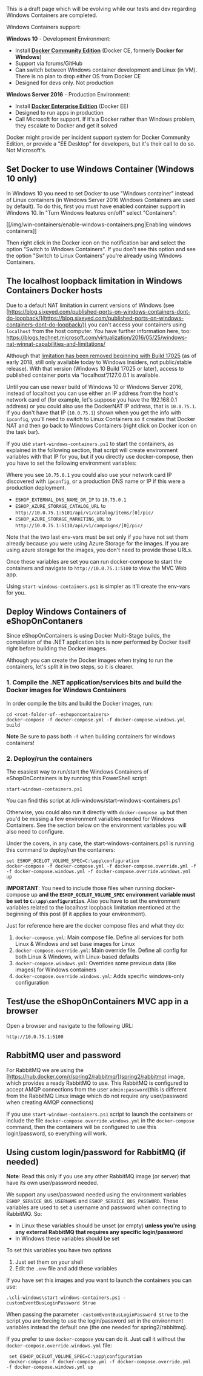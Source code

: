 This is a draft page which will be evolving while our tests and dev regarding Windows Containers are completed.

Windows Containers support:

**Windows 10** - Development Environment:

- Install **[Docker Community Edition](https://store.docker.com/editions/community/docker-ce-desktop-windows?tab=description)** (Docker CE, formerly **Docker for Windows**)
- Support via forums/GitHub
- Can switch between Windows container development and Linux (in VM). There is no plan to drop either OS from Docker CE
- Designed for devs only. Not production

**Windows Server 2016** - Production Environment:
- Install **[Docker Enterprise Edition](https://store.docker.com/editions/enterprise/docker-ee-server-windows?tab=description)** (Docker EE)
- Designed to run apps in production
- Call Microsoft for support. If it's a Docker rather than Windows problem, they escalate to Docker and get it solved

Docker might provide per incident support system for Docker Community Edition, or provide a "EE Desktop" for developers, but it's their call to do so. Not Microsoft's.

## Set Docker to use Windows Container (Windows 10 only)

In Windows 10 you need to set Docker to use "Windows container" instead of Linux containers (in Windows Server 2016 Windows Containers are used by default). To do this, first you must have enabled container support in Windows 10. In "Turn Windows features on/off" select "Containers":

[[/img/win-containers/enable-windows-containers.png|Enabling windows containers]]

Then right click in the Docker icon on the notification bar and select the option "Switch to Windows Containers". If you don't see this option and see the option "Switch to Linux Containers" you're already using Windows Containers.

## The localhost loopback limitation in Windows Containers Docker hosts

Due to a default NAT limitation in current versions of Windows (see [https://blog.sixeyed.com/published-ports-on-windows-containers-dont-do-loopback/](https://blog.sixeyed.com/published-ports-on-windows-containers-dont-do-loopback/)) you can't access your containers using `localhost` from the host computer.
You have further information here, too: https://blogs.technet.microsoft.com/virtualization/2016/05/25/windows-nat-winnat-capabilities-and-limitations/

Although that [limitation has been removed beginning with Build 17025](https://blogs.technet.microsoft.com/networking/2017/11/06/available-to-windows-10-insiders-today-access-to-published-container-ports-via-localhost127-0-0-1/) (as of early 2018, still only available today to Windows Insiders, not public/stable release). With that version (Windows 10 Build 17025 or later), access to published container ports via “localhost”/127.0.0.1 is available.

Until you can use newer build of Windows 10 or Windows Server 2016, instead of localhost you can use either an IP address from the host's network card of (for example, let's suppose you have the 192.168.0.1 address) or you could also use the DockerNAT IP address, that is `10.0.75.1`. If you don't have that IP (`10.0.75.1`) shown when you get the info with `ipconfig`, you'll need to switch to Linux Containers so it creates that Docker NAT and then go back to Windows Containers (right click on Docker icon on the task bar).

If you use `start-windows-containers.ps1` to start the containers, as explained in the following section, that script will create environment variables with that IP for you, but if you directly use docker-compose, then you have to set the following environment variables:

Where you see `10.75.0.1` you could also use your network card IP discovered with `ipconfig`, or a production DNS name or IP if this were a production deployment.

* `ESHOP_EXTERNAL_DNS_NAME_OR_IP` to `10.75.0.1` 
* `ESHOP_AZURE_STORAGE_CATALOG_URL` to `http://10.0.75.1:5101/api/v1/catalog/items/[0]/pic/`
* `ESHOP_AZURE_STORAGE_MARKETING_URL` to `http://10.0.75.1:5110/api/v1/campaigns/[0]/pic/`

Note that the two last env-vars must be set only if you have not set them already because you were using Azure Storage for the images. If you are using azure storage for the images, you don't need to provide those URLs.

Once these variables are set you can run docker-compose to start the containers and navigate to `http://10.0.75.1:5100` to view the MVC Web app.

Using `start-windows-containers.ps1` is simpler as it'll create the env-vars for you.

## Deploy Windows Containers of eShopOnContaners
Since eShopOnContainers is using Docker Multi-Stage builds, the compilation of the .NET application bits is now performed by Docker itself right before building the Docker images.

Although you can create the Docker images when trying to run the containers, let's split it in two steps, so it is clearer.

### 1. Compile the .NET application/services bits and build the Docker images for Windows Containers

In order compile the bits and build the Docker images, run:
```
cd <root-folder-of--eshoponcontainers>
docker-compose -f docker-compose.yml -f docker-compose.windows.yml build
```

**Note** Be sure to pass both `-f` when building containers for windows containers!

### 2. Deploy/run the containers

The esasiest way to run/start the Windows Containers of eShopOnContainers is by running this PowerShell script:

`start-windows-containers.ps1` 

You can find this script at /cli-windows/start-windows-containers.ps1

Otherwise, you could also run it directly with `docker-compose up` but then you'd be missing a few environment variables needed for Windows Containers. See the section below on the environment variables you will also need to configure.

Under the covers, in any case, the start-windows-containers.ps1 is running this command to deploy/run the containers:

```
set ESHOP_OCELOT_VOLUME_SPEC=C:\app\configuration
docker-compose -f docker-compose.yml -f docker-compose.override.yml -f -f docker-compose.windows.yml -f docker-compose.override.windows.yml up
```

**IMPORTANT**: You need to include those files when running docker-compose up **and the `ESHOP_OCELOT_VOLUME_SPEC` environment variable must be set to `C:\app\configuration`**. Also you have to set the environment variables related to the localhost loopback limitation mentioned at the beginning of this post (if it applies to your environment).

Just for reference here are the docker compose files and what they do:

1. `docker-compose.yml`: Main compose file. Define all services for both Linux & Windows and set base images for Linux
2. `docker-compose.override.yml`: Main override file. Define all config for both Linux & Windows, with Linux-based defaults
3. `docker-compose.windows.yml`: Overrides some previous data (like images) for Windows containers
4. `docker-compose.override.windows.yml`: Adds specific windows-only configuration

## Test/use the eShopOnContainers MVC app in a browser

Open a browser and navigate to the following URL:

`http://10.0.75.1:5100`

## RabbitMQ user and password

For RabbitMQ we are using the [https://hub.docker.com/r/spring2/rabbitmq/](spring2/rabbitmq) image, which provides a ready RabbitMQ to use. This RabbitMQ is configured to accept AMQP connections from the user `admin:password`(this is different from the RabbitMQ Linux image which do not require any user/password when creating AMQP connections)

If you use `start-windows-containers.ps1` script to launch the containers or include the file `docker-compose.override.windows.yml` in the `docker-compose` command, then the containers will be configured to use this login/password, so everything will work.

## Using custom login/password for RabbitMQ (if needed)

**Note**: Read this only if you use any other RabbitMQ image (or server) that have its own user/password needed.

We support any user/password needed using the environment variables `ESHOP_SERVICE_BUS_USERNAME` and `ESHOP_SERVICE_BUS_PASSWORD`. These variables are used to set a username and password when connecting to RabbitMQ. So:

* In Linux these variables should be unset (or empty) **unless you're using any external RabbitMQ that requires any specific login/password**
* In Windows these variables should be set

To set this variables you have two options

1. Just set them on your shell 
2. Edit the `.env` file and add these variables

If you have set this images and you want to launch the containers you can use:

```
.\cli-windows\start-windows-containers.ps1 -customEventBusLoginPassword $true
```

When passing the parameter `-customEventBusLoginPassword $true` to the script you are forcing to use the login/password set in the environment variables instead the default one (the one needed for spring2/rabbitmq). 

If you prefer to use `docker-compose` you can do it. Just call it without the `docker-compose.override.windows.yml` file:

```
 set ESHOP_OCELOT_VOLUME_SPEC=C:\app\configuration
 docker-compose -f docker-compose.yml -f docker-compose.override.yml  -f docker-compose.windows.yml up
```

